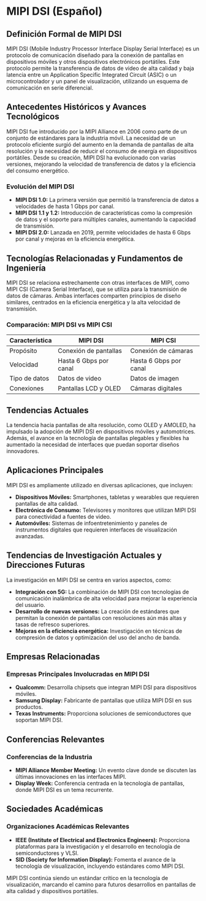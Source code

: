 # MIPI DSI (Español)

## Definición Formal de MIPI DSI

MIPI DSI (Mobile Industry Processor Interface Display Serial Interface) es un protocolo de comunicación diseñado para la conexión de pantallas en dispositivos móviles y otros dispositivos electrónicos portátiles. Este protocolo permite la transferencia de datos de video de alta calidad y baja latencia entre un Application Specific Integrated Circuit (ASIC) o un microcontrolador y un panel de visualización, utilizando un esquema de comunicación en serie diferencial.

## Antecedentes Históricos y Avances Tecnológicos

MIPI DSI fue introducido por la MIPI Alliance en 2006 como parte de un conjunto de estándares para la industria móvil. La necesidad de un protocolo eficiente surgió del aumento en la demanda de pantallas de alta resolución y la necesidad de reducir el consumo de energía en dispositivos portátiles. Desde su creación, MIPI DSI ha evolucionado con varias versiones, mejorando la velocidad de transferencia de datos y la eficiencia del consumo energético.

### Evolución del MIPI DSI

- **MIPI DSI 1.0:** La primera versión que permitió la transferencia de datos a velocidades de hasta 1 Gbps por canal.
- **MIPI DSI 1.1 y 1.2:** Introducción de características como la compresión de datos y el soporte para múltiples canales, aumentando la capacidad de transmisión.
- **MIPI DSI 2.0:** Lanzada en 2019, permite velocidades de hasta 6 Gbps por canal y mejoras en la eficiencia energética.

## Tecnologías Relacionadas y Fundamentos de Ingeniería

MIPI DSI se relaciona estrechamente con otras interfaces de MIPI, como MIPI CSI (Camera Serial Interface), que se utiliza para la transmisión de datos de cámaras. Ambas interfaces comparten principios de diseño similares, centrados en la eficiencia energética y la alta velocidad de transmisión.

### Comparación: MIPI DSI vs MIPI CSI

| Característica    | MIPI DSI                         | MIPI CSI                          |
|-------------------|----------------------------------|----------------------------------|
| Propósito          | Conexión de pantallas            | Conexión de cámaras              |
| Velocidad          | Hasta 6 Gbps por canal           | Hasta 6 Gbps por canal           |
| Tipo de datos      | Datos de video                   | Datos de imagen                   |
| Conexiones         | Pantallas LCD y OLED             | Cámaras digitales                 |

## Tendencias Actuales

La tendencia hacia pantallas de alta resolución, como OLED y AMOLED, ha impulsado la adopción de MIPI DSI en dispositivos móviles y automotrices. Además, el avance en la tecnología de pantallas plegables y flexibles ha aumentado la necesidad de interfaces que puedan soportar diseños innovadores.

## Aplicaciones Principales

MIPI DSI es ampliamente utilizado en diversas aplicaciones, que incluyen:

- **Dispositivos Móviles:** Smartphones, tabletas y wearables que requieren pantallas de alta calidad.
- **Electrónica de Consumo:** Televisores y monitores que utilizan MIPI DSI para conectividad a fuentes de video.
- **Automóviles:** Sistemas de infoentretenimiento y paneles de instrumentos digitales que requieren interfaces de visualización avanzadas.

## Tendencias de Investigación Actuales y Direcciones Futuras

La investigación en MIPI DSI se centra en varios aspectos, como:

- **Integración con 5G:** La combinación de MIPI DSI con tecnologías de comunicación inalámbrica de alta velocidad para mejorar la experiencia del usuario.
- **Desarrollo de nuevas versiones:** La creación de estándares que permitan la conexión de pantallas con resoluciones aún más altas y tasas de refresco superiores.
- **Mejoras en la eficiencia energética:** Investigación en técnicas de compresión de datos y optimización del uso del ancho de banda.

## Empresas Relacionadas

### Empresas Principales Involucradas en MIPI DSI

- **Qualcomm:** Desarrolla chipsets que integran MIPI DSI para dispositivos móviles.
- **Samsung Display:** Fabricante de pantallas que utiliza MIPI DSI en sus productos.
- **Texas Instruments:** Proporciona soluciones de semiconductores que soportan MIPI DSI.

## Conferencias Relevantes

### Conferencias de la Industria

- **MIPI Alliance Member Meeting:** Un evento clave donde se discuten las últimas innovaciones en las interfaces MIPI.
- **Display Week:** Conferencia centrada en la tecnología de pantallas, donde MIPI DSI es un tema recurrente.

## Sociedades Académicas

### Organizaciones Académicas Relevantes

- **IEEE (Institute of Electrical and Electronics Engineers):** Proporciona plataformas para la investigación y el desarrollo en tecnología de semiconductores y VLSI.
- **SID (Society for Information Display):** Fomenta el avance de la tecnología de visualización, incluyendo estándares como MIPI DSI.

MIPI DSI continúa siendo un estándar crítico en la tecnología de visualización, marcando el camino para futuros desarrollos en pantallas de alta calidad y dispositivos portátiles.